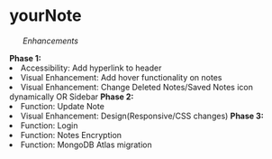 # yourNote

<ul><em>Enhancements</em></ul>
<b>Phase 1:</b>
<li />Accessibility: Add hyperlink to header
<li />Visual Enhancement: Add hover functionality on notes
<li />Visual Enhancement: Change Deleted Notes/Saved Notes icon dynamically OR Sidebar
<b>Phase 2:</b>
<li />Function: Update Note
<li />Visual Enhancement: Design(Responsive/CSS changes)
<b>Phase 3:</b>
<li />Function: Login
<li />Function: Notes Encryption
<li />Function: MongoDB Atlas migration
</ul>
